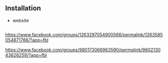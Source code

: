 ## Installation

- website 
  ```
https://www.facebook.com/groups/1263297054900566/permalink/1263585054871766/?app=fbl  
  
https://www.facebook.com/groups/980173066963590/permalink/980213043626259/?app=fbl

  ```

